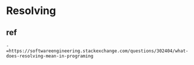# Resolving

## ref
	- =https://softwareengineering.stackexchange.com/questions/302404/what-does-resolving-mean-in-programing